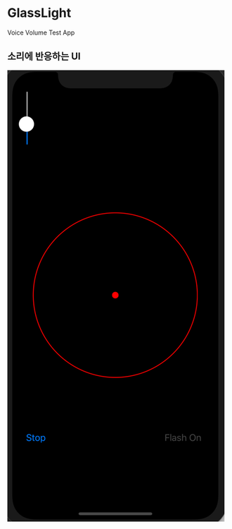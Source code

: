 # GlassLight
Voice Volume Test App

## 소리에 반응하는 UI 

![blogimg](https://github.com/pkh0225/GlassLight/blob/master/screen.png)
